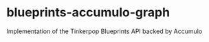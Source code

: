 blueprints-accumulo-graph
=========================

Implementation of the Tinkerpop Blueprints API backed by Accumulo
